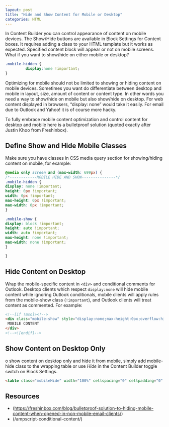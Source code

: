 ```yaml
---
layout: post
title: "Hide and Show Content for Mobile or Desktop"
categories: HTML
---
```

In Content Builder you can control appearance of content on mobile devices. The Show/Hide buttons are available in Block Settings for Content boxes. It requires adding a class to your HTML template but it works as expected. Specified content block will appear or not on mobile screens. What if you want to show/hide on either mobile or desktop?

```css
.mobile-hidden {
         display:none !important;
}
```

Optimizing for mobile should not be limited to showing or hiding content on mobile devices. Sometimes you want do differentiate between desktop and mobile in layout, size, amount of content or content type. In other words you need a way to show/hide on mobile but also show/hide on desktop. For web content displayed in browsers, “display: none” would take it easily. For email due to Outlook and Yahoo! it is of course more hacky.


To fully embrace mobile content optimization and control content for desktop and mobile here is a bulletproof solution (quoted exactly after Justin Khoo from Freshinbox).

## Define Show and Hide Mobile Classes
Make sure you have classes in CSS media query section for showing/hiding content on mobile, for example:

```css
@media only screen and (max-width: 699px) {
/*------------MOBILE HIDE AND SHOW---------------*/
.mobile-hidden {
display: none !important;
height: 0px !important;
width: 0px !important;
max-height: 0px !important;
max-width: 0px !important;
}

.mobile-show {
display: block !important;
height: auto !important;
width: auto !important;
max-height: none !important;
max-width: none !important;
}

}
```
## Hide Content on Desktop
Wrap the mobile-specific content in `<div>` and conditional comments for Outlook. Desktop clients which respect `display:none` will hide mobile content while ignoring Outlook conditionals, mobile clients will apply rules from the mobile-show class (`!important`), and Outlook clients will treat content as commented. For example:
```html
<!--[if !mso]><!-->
<div class="mobile-show" style="display:none;max-height:0px;overflow:hidden;">
 MOBILE CONTENT
</div>
<!--<![endif]-->
```

## Show Content on Desktop Only
o show content on desktop only and hide it from mobile, simply add mobile-hide class to the wrapping table or use *Hide* in the Content Builder toggle switch on Block Settings.
```html
<table class="mobileHide" width="100%" cellspacing="0" cellpadding="0" border="0">
```

## Resources
*   (https://freshinbox.com/blog/bulletproof-solution-to-hiding-mobile-content-when-opened-in-non-mobile-email-clients/)
*   (/ampscript-conditional-content/)
